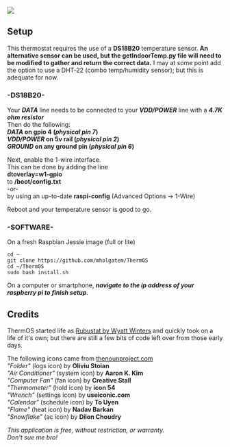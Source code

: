 [<img src="../gh-pages/images/banner.jpg">](https://mholgatem.github.io/ThermOS/)

## Setup
This thermostat requires the use of a **DS18B20** temperature sensor. **An alternative sensor can be used, but the getIndoorTemp.py file will need to be modified to gather and return the correct data.** I may at some point add the option to use a DHT-22 (combo temp/humidity sensor); but this is adequate for now. 

### -DS18B20-
Your ***DATA*** line needs to be connected to your ***VDD/POWER*** line with a ***4.7K ohm resistor***<br>
Then do the following:<br>
***DATA* on gpio 4 (*physical pin 7*)<br>
*VDD/POWER* on 5v rail (*physical pin 2*)<br>
*GROUND* on any ground pin (*physical pin 6*)**

Next, enable the 1-wire interface.<br>
This can be done by adding the line<br>
**dtoverlay=w1-gpio**<br>
to **/boot/config.txt**<br>
     *-or-*<br>
by using an up-to-date **raspi-config** (Advanced Options -> 1-Wire)

Reboot and your temperature sensor is good to go.

### -SOFTWARE-
On a fresh Raspbian Jessie image (full or lite)<br>

```
cd ~  
git clone https://github.com/mholgatem/ThermOS  
cd ~/ThermOS  
sudo bash install.sh
```
On a computer or smartphone, ***navigate to the ip address of your raspberry pi to finish setup***.

## Credits
ThermOS started life as [Rubustat by Wyatt Winters](https://github.com/wywin/Rubustat) and quickly took on a life of it's own; but there are still a few bits of code left over from those early days.

The following icons came from [thenounproject.com](https://thenounproject.com)<br>
*"Folder"* (logs icon) by **Oliviu Stoian**<br>
*"Air Conditioner"* (system icon) by **Aaron K. Kim**<br>
*"Computer Fan"* (fan icon) by **Creative Stall**<br>
*"Thermometer"* (hold icon) by **icon 54**<br>
*"Wrench"* (settings icon) by **useiconic.com**<br>
*"Calendar"* (schedule icon) by **To Uyen**<br>
*"Flame"* (heat icon) by **Nadav Barkan**<br>
*"Snowflake"* (ac icon) by **Dilon Choudry**<br>


*This application is free, without restriction, or warranty.<br>
Don't sue me bro!*

